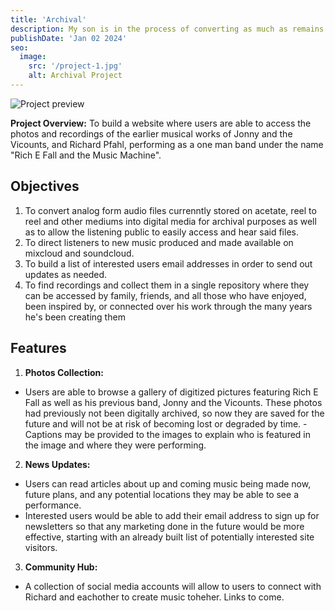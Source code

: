 ```yaml
---
title: 'Archival'
description: My son is in the process of converting as much as remains of my recorded work and photos from analog to digital, keep an eye on my soundcloud and mixcloud for updates as they come.
publishDate: 'Jan 02 2024'
seo:
  image:
    src: '/project-1.jpg'
    alt: Archival Project
---
```


![Project preview](/archival-min.jpg)


**Project Overview:**
To build a website where users are able to access the photos and recordings of the earlier musical works of Jonny and the Vicounts, and Richard Pfahl, performing as a one man band under the name "Rich E Fall and the Music Machine".

## Objectives

1. To convert analog form audio files currenntly stored on acetate, reel to reel and other mediums into digital media for archival purposes as well as to allow the listening public to easily access and hear said files. 
2. To direct listeners to new music produced and made available on mixcloud and soundcloud.
3. To build a list of interested users email addresses in order to send out updates as needed.
4. To find recordings and collect them in a single repository where they can be accessed by family, friends, and all those who have enjoyed, been inspired by, or connected over his work through the many years he's been creating them

## Features

1. **Photos Collection:**

- Users are able to browse a gallery of digitized pictures featuring Rich E Fall as well as his previous band, Jonny and the Vicounts. These photos had previously not been digitally archived, so now they are saved for the future and will not be at risk of becoming lost or degraded by time. 
-Captions may be provided to the images to explain who is featured in the image and where they were performing. 


2. **News Updates:**

- Users can read articles about up and coming music being made now, future plans, and any potential locations they may be able to see a performance. 
- Interested users would be able to add their email address to sign up for newsletters so that any marketing done in the future would be more effective, starting with an already built list of potentially interested site visitors. 


3. **Community Hub:**

- A collection of social media accounts will allow to users to connect with Richard and eachother to create music toheher. Links to come. 

